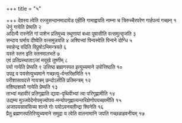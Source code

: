 +++
title = "५"

+++
देवस्य त्वेति रज्जुसन्दानमादायेड एहीति गामाह्वयति नाम्ना च
त्रिरुच्चैरपरेण गार्हपत्यं गच्छन् १  
धेनुं
गायेति प्रेष्यति २  
अदित्यै रास्नेति गां पाशेन प्रतिमुच्य स्थूणायां
बध्वा पूषासीति वत्समुत्सृजति ३  
सन्दाय घर्माय दीष्वेति वत्समुन्नयति ४
अश्विभ्यां पिन्वस्वेति पिन्वने दोग्धि ५  
स्वाहेन्द्र वदिति
विप्रुषोऽभिमन्त्रयते ६  
यस्ते स्तन इति स्तनमालभते ७  
एवं
प्रतिप्रस्थाताऽजां मयूखे तूष्णीम् ८  
पयो गायेति प्रेष्यति ९
उत्तिष्ठ ब्रह्मणस्पत इत्युच्यमाने उपोत्तिष्ठति १०  
उपद्र व
पयसेत्युच्यमाने गच्छत्यु-र्वन्तरिक्षमिति ११  
परीशासावदत्ते गायत्रम्
छन्दोऽसीति प्रतिमन्त्रम् १२  
वशिष्ठशफौ गायेति प्रेष्यति १३  
ताभ्यां
महावीरं प्रतिगृह्णाति द्यावा-पृथिवीभ्यां त्वा
परिगृह्णामीति १४  
उद्यम्य
मुञ्जवेदेनोपमृज्योपय-मन्योपगृह्णात्यन्तरिक्षेणोपयच्छामीति
१५  
अजापयसावसिच्य शान्ते गोः पयोऽवनयतीन्द्रा श्विनेति १६  
प्रैतु
ब्रह्मणस्पतिरिप्युच्यमाने समुद्रा य त्वेति वातनामानि
जपति गच्छन्नाहवनीयम् १७  
